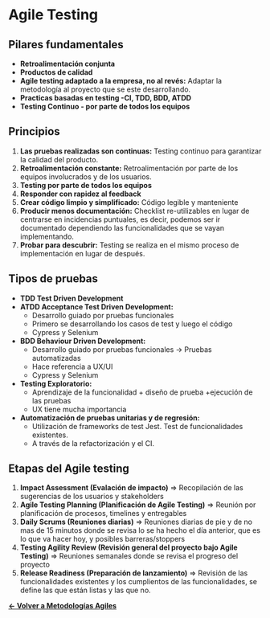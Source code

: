 # Agile Testing

## Pilares fundamentales

- **Retroalimentación conjunta**
- **Productos de calidad**
- **Agile testing adaptado a la empresa, no al revés:** Adaptar la metodología al proyecto que se este desarrollando.
- **Practicas basadas en testing -CI, TDD, BDD, ATDD**
- **Testing Continuo - por parte de todos los equipos**

## Principios

1. **Las pruebas realizadas son continuas:** Testing continuo para garantizar la calidad del producto.
2. **Retroalimentación constante:** Retroalimentación por parte de los equipos involucrados y de los usuarios.
3. **Testing por parte de todos los equipos**
4. **Responder con rapidez al feedback**
5. **Crear código limpio y simplificado:** Código legible y manteniente
6. **Producir menos documentación:** Checklist re-utilizables en lugar de centrarse en incidencias puntuales, es decir, podemos ser ir documentado dependiendo las funcionalidades que se vayan implementando.
7. **Probar para descubrir:** Testing se realiza en el mismo proceso de implementación en lugar de después.

## Tipos de  pruebas

- **TDD Test Driven Development**
- **ATDD Acceptance Test Driven Development:** 
	- Desarrollo guiado por pruebas funcionales
	- Primero se desarrollando los casos de test y luego el código
	- Cypress y Selenium
- **BDD Behaviour Driven Development:**
	* Desarrollo guiado por pruebas funcionales -> Pruebas automatizadas
	* Hace referencia a UX/UI
	* Cypress y Selenium
- **Testing Exploratorio:** 
	- Aprendizaje de la funcionalidad + diseño de prueba +ejecución de las pruebas
	- UX tiene mucha importancia
- **Automatización de pruebas unitarias y de regresión:** 
	- Utilización de frameworks de test Jest. Test de funcionalidades existentes.
	- A través de la refactorización y el CI.

## Etapas del Agile testing

1. **Impact Assessment (Evalación de impacto)** => Recopilación de las sugerencias de los usuarios y stakeholders
2. **Agile Testing Planning (Planificación de Agile Testing)** => Reunión por planificación de procesos, timelines y entregables
3. **Daily Scrums (Reuniones diarias)** => Reuniones diarias de pie y de no mas de 15 minutos donde se revisa lo se ha hecho el día anterior, que es lo que va hacer hoy, y posibles barreras/stoppers
4. **Testing Agility Review (Revisión general del proyecto bajo Agile Testing)** => Reuniones semanales donde se revisa el progreso del proyecto
5. **Release Readiness (Preparación de lanzamiento)** => Revisión de las funcionalidades existentes y los cumplientos de las funcionalidades, se define las que están listas y las que no.

**[<- Volver a Metodologías Agiles](000%20Metodologias%20Agiles.md)** 

